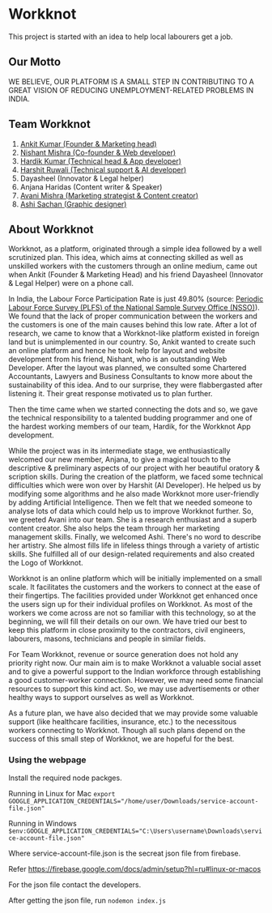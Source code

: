 # Workknot

This project is started with an idea to help local labourers get a job.

## Our Motto

WE BELIEVE, OUR PLATFORM IS A SMALL STEP IN CONTRIBUTING 
TO A GREAT VISION OF REDUCING UNEMPLOYMENT-RELATED PROBLEMS IN INDIA.

## Team Workknot

1. [Ankit Kumar (Founder & Marketing head)](https://www.linkedin.com/in/ankit-kumar-44488a191/)
2. [Nishant Mishra (Co-founder & Web developer)](https://www.linkedin.com/in/nishant-mishra-16b76b1a4/)
3. [Hardik Kumar (Technical head & App developer)](https://www.linkedin.com/in/hardikkr/)
4. [Harshit Ruwali (Technical support & AI developer)](https://www.linkedin.com/in/harshitruwali/)
5. Dayasheel (Innovator & Legal helper)
6. Anjana Haridas (Content writer & Speaker)
7. [Avani Mishra (Marketing strategist & Content creator)](https://www.linkedin.com/in/avani-mishra-b85282190/)
8. [Ashi Sachan (Graphic designer)](https://www.linkedin.com/in/ashi-sachan-58801b182/)

## About Workknot

Workknot, as a platform, originated through a simple idea followed by a well scrutinized plan. This idea, which aims at connecting skilled as well as unskilled workers with the customers through an online medium, came out when Ankit (Founder & Marketing Head) and his friend Dayasheel (Innovator & Legal Helper) were on a phone call.

In India, the Labour Force Participation Rate is just 49.80% (source: [Periodic Labour Force Survey (PLFS) of the National Sample Survey Office (NSSO)](https://thewire.in/labour/periodic-labour-force-survey-data-employment)). We found that the lack of proper communication between the workers and the customers is one of the main causes behind this low rate. After a lot of research, we came to know that a Workknot-like platform existed in foreign land but is unimplemented in our country. So, Ankit wanted to create such an online platform and hence he took help for layout and website development from his friend, Nishant, who is an outstanding Web Developer. After the layout was planned, we consulted some Chartered Accountants, Lawyers and Business Consultants to know more about the sustainability of this idea. And to our surprise, they were flabbergasted after listening it. Their great response motivated us to plan further.

Then the time came when we started connecting the dots and so, we gave the technical responsibility to a talented budding programmer and one of the hardest working members of our team, Hardik, for the Workknot App development.

While the project was in its intermediate stage, we enthusiastically welcomed our new member, Anjana, to give a magical touch to the descriptive & preliminary aspects of our project with her beautiful oratory & scription skills. During the creation of the platform, we faced some technical difficulties which were won over by Harshit (AI Developer). He helped us by modifying some algorithms and he also made Workknot more user-friendly by adding Artificial Intelligence. Then we felt that we needed someone to analyse lots of data which could help us to improve Workknot further. So, we greeted Avani into our team. She is a research enthusiast and a superb content creator. She also helps the team through her marketing management skills. Finally, we welcomed Ashi. There's no word to describe her artistry. She almost fills life in lifeless things through a variety of artistic skills. She fulfilled all of our design-related requirements and also created the Logo of Workknot.

Workknot is an online platform which will be initially implemented on a small scale. It facilitates the customers and the workers to connect at the ease of their fingertips. The facilities provided under Workknot get enhanced once the users sign up for their individual profiles on Workknot. As most of the workers we come across are not so familiar with this technology, so at the beginning, we will fill their details on our own. We have tried our best to keep this platform in close proximity to the contractors, civil engineers, labourers, masons, technicians and people in similar fields.

For Team Workknot, revenue or source generation does not hold any priority right now. Our main aim is to make Workknot a valuable social asset and to give a powerful support to the Indian workforce through establishing a good customer-worker connection. However, we may need some financial resources to support this kind act. So, we may use advertisements or other healthy ways to support ourselves as well as Workknot.

As a future plan, we have also decided that we may provide some valuable support (like healthcare facilities, insurance, etc.) to the necessitous workers connecting to Workknot. Though all such plans depend on the success of this small step of Workknot, we are hopeful for the best.


### Using the webpage
Install the required node packges.

Running in  Linux for Mac
`export GOOGLE_APPLICATION_CREDENTIALS="/home/user/Downloads/service-account-file.json"`

Running in Windows 
`$env:GOOGLE_APPLICATION_CREDENTIALS="C:\Users\username\Downloads\service-account-file.json"`

Where service-account-file.json is the secreat json file from firebase.

Refer https://firebase.google.com/docs/admin/setup?hl=ru#linux-or-macos

For the json file contact the developers.  

After getting the json file, 
  run `nodemon index.js`
